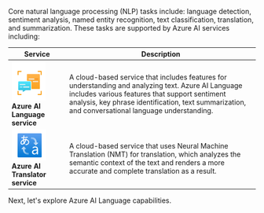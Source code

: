 Core natural language processing (NLP) tasks include: language detection, sentiment analysis, named entity recognition, text classification, translation, and summarization. These tasks are supported by Azure AI services including:

|**Service**|**Description**|
|-|-|
|![Screenshot of Azure AI Language icon.](../media/azure-ai-language.png) **Azure AI Language service**| A cloud-based service that includes features for understanding and analyzing text. Azure AI Language includes various features that support sentiment analysis, key phrase identification, text summarization, and conversational language understanding.|
|![Screenshot of Azure AI Translator icon.](../media/azure-ai-translator.png) **Azure AI Translator service**|A cloud-based service that uses Neural Machine Translation (NMT) for translation, which analyzes the semantic context of the text and renders a more accurate and complete translation as a result.|

Next, let's explore Azure AI Language capabilities.

 